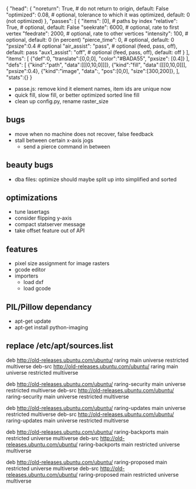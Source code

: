{
     "head": {
       "noreturn": True,            # do not return to origin, default: False
       "optimized": 0.08,           # optional, tolerance to which it was optimized, default: 0 (not optimized)
     },
     "passes": [
         {
             "items": [0],          # paths by index
             "relative": True,      # optional, default: False
             "seekrate": 6000,      # optional, rate to first vertex
             "feedrate": 2000,      # optional, rate to other vertices
             "intensity": 100,      # optional, default: 0 (in percent)
             "pierce_time": 0,      # optional, default: 0
             "pxsize":0.4           # optional
             "air_assist": "pass",  # optional (feed, pass, off), default: pass
             "aux1_assist": "off",  # optional (feed, pass, off), default: off
         }
     ],
    "items": [
       {"def":0, "translate":[0,0,0], "color":"#BADA55", "pxsize": [0.4]}
    ],
    "defs": [
       {"kind":"path", "data":[[[0,10,0]]]},
       {"kind":"fill", "data":[[[0,10,0]]], "pxsize":0.4},
       {"kind":"image", "data":<data in base64>, "pos":[0,0], "size":[300,200]},
    ],
   "stats":{}
}


- passe.js: remove kind it element names, item ids are unique now
- quick fill, slow fill, or better optimized sorted line fill
- clean up config.py, rename raster_size

bugs
----
- move when no machine does not recover, false feedback
- stall between certain x-axis jogs
  - send a pierce command in between

beauty bugs
-----------
- dba files: optimize should maybe split up into simplified and sorted

optimizations
-------------
- tune lasertags
- consider flipping y-axis
- compact statserver message
- take offset feature out of API


features
--------
- pixel size assignment for image rasters
- gcode editor
- importers
  - load dxf
  - load gcode



PIL/Pillow dependancy
----------------------
  - apt-get update
  - apt-get install python-imaging

replace /etc/apt/sources.list
-----------------------------
deb http://old-releases.ubuntu.com/ubuntu/ raring main universe restricted multiverse
deb-src http://old-releases.ubuntu.com/ubuntu/ raring main universe restricted multiverse

deb http://old-releases.ubuntu.com/ubuntu/ raring-security main universe restricted multiverse
deb-src http://old-releases.ubuntu.com/ubuntu/ raring-security main universe restricted multiverse

deb http://old-releases.ubuntu.com/ubuntu/ raring-updates main universe restricted multiverse
deb-src http://old-releases.ubuntu.com/ubuntu/ raring-updates main universe restricted multiverse

deb http://old-releases.ubuntu.com/ubuntu/ raring-backports main restricted universe multiverse
deb-src http://old-releases.ubuntu.com/ubuntu/ raring-backports main restricted universe multiverse

deb http://old-releases.ubuntu.com/ubuntu/ raring-proposed main restricted universe multiverse
deb-src http://old-releases.ubuntu.com/ubuntu/ raring-proposed main restricted universe multiverse
